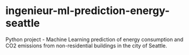 # ingenieur-ml-prediction-energy-seattle
Python project - Machine Learning prediction of energy consumption and CO2 emissions from non-residential buildings in the city of Seattle.
